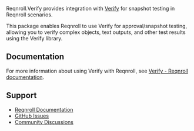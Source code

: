 ﻿Reqnroll.Verify provides integration with [Verify](https://github.com/VerifyTests/Verify) for snapshot testing in Reqnroll scenarios.

This package enables Reqnroll to use Verify for approval/snapshot testing, allowing you to verify complex objects, text outputs, and other test results using the Verify library.

## Documentation

For more information about using Verify with Reqnroll, see [Verify - Reqnroll documentation](https://docs.reqnroll.net/latest/integrations/verify.html).

## Support

- [Reqnroll Documentation](https://docs.reqnroll.net/)
- [GitHub Issues](https://github.com/reqnroll/Reqnroll/issues)
- [Community Discussions](https://github.com/reqnroll/Reqnroll/discussions)